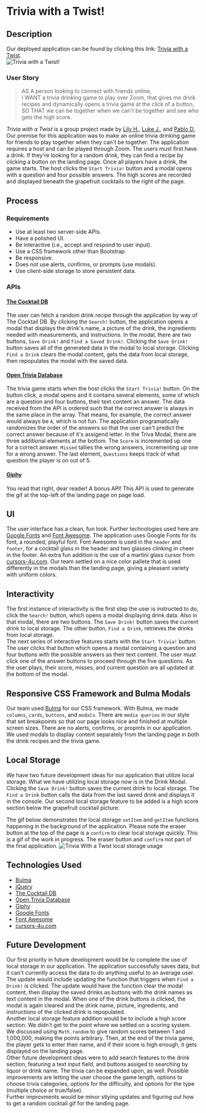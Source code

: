 # Trivia with a Twist!

## Description

Our deployed application can be found by clicking this link: [Trivia with a Twist](https://shilohjones194.github.io/triviawithatwist).  
![Trivia with a Twist!](./assets/images/trivia-with-a-twist.gif)

### User Story

> AS A person looking to connect with friends online,  
> I WANT a trivia drinking game to play over Zoom, that gives me drink recipes and dynamically opens a trivia game at the click of a button,  
> SO THAT we can be together when we can't be together and see who gets the high score.

_Trivia with a Twist_ is a group project made by [Lily H.](https://github.com/lilyhi), [Luke J.](https://github.com/Shilohjones194), and [Pablo D.](https://github.com/pablodlc) Our premise for this application was to make an online trivia drinking game for friends to play together when they can't be together. The application requires a host and can be played through Zoom. The users must first have a drink. If they're looking for a random drink, they can find a recipe by clicking a button on the landing page. Once all players have a drink, the game starts. The host clicks the `Start Trivia!` button and a modal opens with a question and four possible answers. The high scores are recorded and displayed beneath the grapefruit cocktails to the right of the page.

## Process

### Requirements

-   Use at least two server-side APIs.
-   Have a polished UI.
-   Be interactive (i.e., accept and respond to user input).
-   Use a CSS framework other than Bootstrap.
-   Be responsive.
-   Does not use alerts, confirms, or prompts (use modals).
-   Use client-side storage to store persistent data.

### APIs

#### [The Cocktail DB](https://https://www.thecocktaildb.com/api.php)

The user can fetch a random drink recipe through the application by way of The Cocktail DB. By clicking the `Search!` button, the application opens a modal that displays the drink's name, a picture of the drink, the ingredients needed with measurements, and instructions. In the modal, there are two buttons, `Save Drink!` and `Find a Saved Drink!`. Clicking the `Save Drink!` button saves all of the generated data in the modal to local storage. Clicking `Find a Drink` clears the modal content, gets the data from local storage, then repopulates the modal with the saved data.

#### [Open Trivia Database](https://https://opentdb.com/)

The trivia game starts when the host clicks the `Start Trivia!` button. On the button click, a modal opens and it contains several elements, some of which are a question and four buttons, their text content an answer. The data received from the API is ordered such that the correct answer is always in the same place in the array. That means, for example, the correct answer would always be `A`, which is not fun. The application programatically randomizes the order of the answers so that the user can't predict the correct answer because of it's assigend letter. In the Triva Modal, there are three additional elements at the bottom. The `Score` is incremented up one for a correct answer. `Missed` tallies the wrong answers, incrementing up one for a wrong answer. The last element, `Questions` keeps track of what question the player is on out of 5.

#### [Giphy](https://https://developers.giphy.com/)

You read that right, dear reader! A bonus API! This API is used to generate the gif at the top-left of the landing page on page load.

## UI

The user interface has a clean, fun look. Further technologies used here are [Google Fonts](https://fonts.google.com) and [Font Awesome](http://fontawesome.com). The application uses Google Fonts for its font, a rounded, playful font. Font Awesome is used in the `header` and `footer`, for a cocktail glass in the header and two glasses clinking in cheer in the footer. An extra fun addition is the use of a martini glass cursor from [cursors-4u.com](https://www.cursors-4u.com).
Our team settled on a nice color pallete that is used differently in the modals than the landing page, giving a pleasant variety with uniform colors.

## Interactivity

The first instance of interactivity is the first step the user is instructed to do, click the `Search!` button, which opens a modal displaying drink data. Also in that modal, there are two buttons. The `Save Drink!` button saves the current drink to local storage. The other button, `Find a Drink`, retrieves the drinks from local storage.  
The next series of interactive features starts with the `Start Trivia!` button. The user clicks that button which opens a modal containing a question and four buttons with the possible answers as their text content. The user must click one of the answer buttons to proceed through the five questions. As the user plays, their score, misses, and current question are all updated at the bottom of the modal.

## Responsive CSS Framework and Bulma Modals

Our team used [Bulma](https://bulma.io/) for our CSS framework. With Bulma, we made `columns`, `cards`, `buttons`, and `modals`. There are `media queries` in our style that set breakpoints so that our page looks nice and finished at multiple screen sizes. There are no alerts, confirms, or propmts in our application. We used modals to display content separately from the landing page in both the drink recipes and the trivia game.

## Local Storage

We have two future development ideas for our application that utilize local storage. What we have utilizing local storage now is in the Drink Modal. Clicking the `Save Drink!` button saves the current drink to local storage. The `Find a Drink` button calls the data from the last saved drink and displays it in the console. Our second local storage feature to be added is a high score section below the grapefruit cocktail picture.

The gif below demonstrates the local storage `setItem` and `getItem` functions happening in the background of the application. Please note the eraser button at the top of the page is a `confirm` to clear local storage quickly. This is a gif of the work in progress. The eraser button and `confirm` not part of the final application.
![Trivia With a Twist local storage usage](./assets/images/trivia-local-storage.gif)

## Technologies Used

-   [Bulma](https://bulma.io/)
-   [jQuery](https://jquery.com/)
-   [The Cocktail DB](https://www.thecocktaildb.com/api.php)
-   [Open Trivia Database](https://opentdb.com/)
-   [Giphy](https://developers.giphy.com/)
-   [Google Fonts](https://fonts.google.com)
-   [Font Awesome](http://fontawesome.com)
-   [cursors-4u.com](https://www.cursors-4u.com)

## Future Development

Our first priority in future development would be to complete the use of local storage in our application. The application successfully saves data, but it can't currently access the data to do anything useful to an average user. The update would include updating the function that triggers when `Find a Drink!` is clicked. The update would have the function clear the modal content, then display the saved drinks as buttons with the drink names as text content in the modal. When one of the drink buttons is clicked, the modal is again cleared and the drink name, picture, ingredients, and instructions of the clicked drink is repopulated.  
Another local storage feature addition would be to include a high score section. We didn't get to the point where we settled on a scoring system. We discussed using `Math.random` to give random scores between 1 and 1,000,000, making the points arbitrary. Then, at the end of the trivia game, the player gets to enter their name, and if their score is high enough, it gets displayed on the landing page.  
Other future development ideas were to add search features to the drink section, featuring a text input field, and buttons assiged to searching by liquor or drink name. The trivia can be expanded upon, as well. Possible improvements are letting the user choose the game length, options to choose trivia categories, options for the difficulty, and options for the type (multiple choice or true/false).  
Further improvments would be minor stlying updates and figuring out how to get a random cocktail gif for the landing page.
